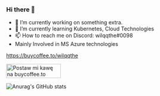 ### Hi there  👋

- 🔭 I’m currently working on something extra.
- 🌱 I’m currently learning Kubernetes, Cloud Technologies
- 📫 How to reach me on Discord: wilqqthe#0098
- Mainly Involved in MS Azure technologies


https://buycoffee.to/wilqqthe

<a href="https://buycoffee.to/wilqqthe" target="_blank"><img src="https://buycoffee.to/img/share-button-primary.png" style="width: 146px; height: 38px" alt="Postaw mi kawę na buycoffee.to"></a>

![Anurag's GitHub stats](https://github-readme-stats.vercel.app/api?username=wilqq-the&show_icons=true&theme=transparent)
